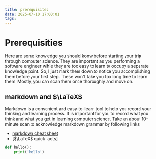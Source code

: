 ```yaml
---
title: prerequisites
date: 2025-07-10 17:00:01
tags:
---
```

# Prerequisities

Here are some knowledge you should konw before starting your trip through computer science. They are important as you performing a software engineer wihle they are too easy to learn to occupy a separate knowledge point. So, I just mark them down to notice you accomplishing them before your first step. These won't take you too long time to learn them. Mostly, you can scan them once thoroughly and move on.

## markdown and $\LaTeX$

Markdown is a convenient and easy-to-learn tool to help you record your thinking and learning process. It is important for you to record what you think and what you get in learning computer science. Take an about 10-minute scan to acknowledge markdown grammar by following links.

- [markdown cheat sheet](https://markdown.com.cn/cheat-sheet.html)
- [$\LaTeX$ quick facts]

```python
def hello():
    print('hello')
```